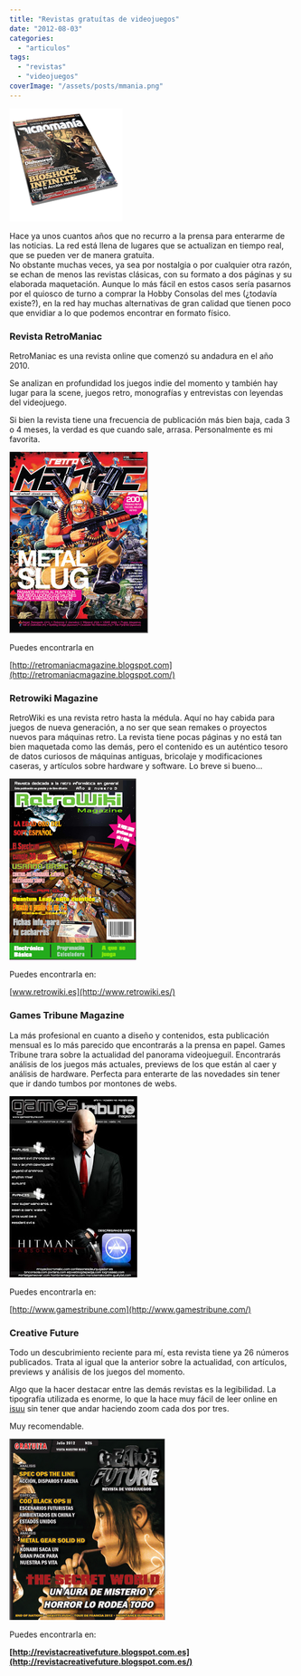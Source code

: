 ```yaml
---
title: "Revistas gratuítas de videojuegos"
date: "2012-08-03"
categories: 
  - "articulos"
tags: 
  - "revistas"
  - "videojuegos"
coverImage: "/assets/posts/mmania.png"
---
```


[![](/assets/posts/mmania.png)](http://1.bp.blogspot.com/-etOtLNLU0Ko/UBxSYAokZHI/AAAAAAAADmc/502NdjdwoWk/s1600/mmania.png)

Hace ya unos cuantos años que no recurro a la prensa para enterarme de las noticias. La red está llena de lugares que se actualizan en tiempo real, que se pueden ver de manera gratuita.  
No obstante muchas veces, ya sea por nostalgia o por cualquier otra razón, se echan de menos las revistas clásicas, con su formato a dos páginas y su elaborada maquetación. Aunque lo más fácil en estos casos sería pasarnos por el quiosco de turno a comprar la Hobby Consolas del mes (¿todavía existe?), en la red hay muchas alternativas de gran calidad que tienen poco que envidiar a lo que podemos encontrar en formato físico.  
  
  

### Revista RetroManiac

RetroManiac es una revista online que comenzó su andadura en el año 2010.

Se analizan en profundidad los juegos indie del momento y también hay lugar para la scene, juegos retro, monografías y entrevistas con leyendas del videojuego.

Si bien la revista tiene una frecuencia de publicación más bien baja, cada 3 o 4 meses, la verdad es que cuando sale, arrasa. Personalmente es mi favorita.

  

[![](/assets/posts/retromaniac.jpg)](http://1.bp.blogspot.com/-siaAEoaV6U8/UBxEuaULwvI/AAAAAAAADmE/KeHjHq1zG6o/s1600/retromaniac.jpg)

  

  

Puedes encontrarla en

[http://retromaniacmagazine.blogspot.com](http://retromaniacmagazine.blogspot.com/)  
  

### Retrowiki Magazine

RetroWiki es una revista retro hasta la médula. Aquí no hay cabida para juegos de nueva generación, a no ser que sean remakes o proyectos nuevos para máquinas retro. La revista tiene pocas páginas y no está tan bien maquetada como las demás, pero el contenido es un auténtico tesoro de datos curiosos de máquinas antiguas, bricolaje y modificaciones caseras, y artículos sobre hardware y software. Lo breve si bueno...

  

[![](/assets/posts/retrowiki.png)](http://4.bp.blogspot.com/-ixgrqxxdfXU/UBxEw3eNxNI/AAAAAAAADmM/MD9KNKZXyOc/s1600/retrowiki.png)

  

Puedes encontrarla en:

[www.retrowiki.es](http://www.retrowiki.es/)  
  

### Games Tribune Magazine

La más profesional en cuanto a diseño y contenidos, esta publicación mensual es lo más parecido que encontrarás a la prensa en papel. Games Tribune trara sobre la actualidad del panorama videojueguil. Encontrarás análisis de los juegos más actuales, previews de los que están al caer y análisis de hardware. Perfecta para enterarte de las novedades sin tener que ir dando tumbos por montones de webs.

  

[![](/assets/posts/gamestribune.jpg)](http://1.bp.blogspot.com/-aX3ZWMSudDk/UBxEpYqVjhI/AAAAAAAADl4/jUAy02Ox8Wk/s1600/gamestribune.jpg)

  

Puedes encontrarla en:

[http://www.gamestribune.com](http://www.gamestribune.com/)  
  

### Creative Future

Todo un descubrimiento reciente para mí, esta revista tiene ya 26 números publicados. Trata al igual que la anterior sobre la actualidad, con artículos, previews y análisis de los juegos del momento.

Algo que la hacer destacar entre las demás revistas es la legibilidad. La tipografía utilizada es enorme, lo que la hace muy fácil de leer online en [isuu](http://issuu.com/creative.future) sin tener que andar haciendo zoom cada dos por tres.

Muy recomendable.

  

[![](/assets/posts/creativefuture.png)](http://pixelotes.com/wp-content/uploads/2012/08/creativefuture.png)

  

Puedes encontrarla en:

  

**[http://revistacreativefuture.blogspot.com.es](http://revistacreativefuture.blogspot.com.es/)**
